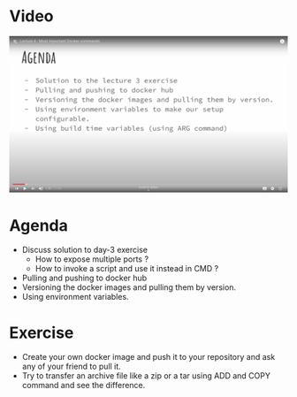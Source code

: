 # Video

[![Watch the video](/day-4/lecture-4-github.png)](https://youtu.be/cLzeDCfyHwU)

# Agenda

- Discuss solution to day-3 exercise
  - How to expose multiple ports ?
  - How to invoke a script and use it instead in CMD ?
- Pulling and pushing to docker hub
- Versioning the docker images and pulling them by version.
- Using environment variables.

# Exercise
- Create your own docker image and push it to your repository and ask any of your friend
to pull it.
- Try to transfer an archive file like a zip or a tar using ADD and COPY command
and see the difference.
